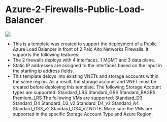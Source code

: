 # Azure-2-Firewalls-Public-Load-Balancer

[<img src="http://azuredeploy.net/deploybutton.png"/>](https://portal.azure.com/#create/Microsoft.Template/uri/https%3A%2F%2Fraw.githubusercontent.com%2Fdjspears%2FPaloAlto%2Fmaster%2FAzure-2FW-Public-LB%2FazureDeploy.json)


- This is a template was created to support the deployment of a Public Azure Load Balancer in front of 2 Palo Alto Networks Firewalls.  It supports the following features:
- The 2 firewalls deploys with 4 interfaces.  1 MGMT and 3 data plane. 
- Static IP addresses are assigned to the interfaces based on the input in the starting ip address fields.
- This template deloys into existing VNETs and storage accounts within the same region.  As a result, the storage account and VNET must be created before deploying this template.
        The following Storage Account types are supported:
                    Standard_LRS
                    Standard_GRS
                    Standard_RAGRS
                    Premium_LRS
        The following VMs are supported:
                    Standard_D3
                    Standard_D4
                    Standard_D3_v2
                    Standard_D4_v2
                    Standard_A4
                    Standard_DS3_v2
                    Standard_DS4_v2
        NOTE: Make sure the VMs are supported in the specific Storage Account Type and Azure Region.
